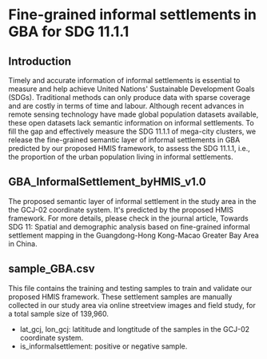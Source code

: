 # Fine-grained informal settlements in GBA for SDG 11.1.1
## Introduction
Timely and accurate information of informal settlements is essential to measure and help achieve United Nations' Sustainable Development Goals (SDGs). Traditional methods can only produce data with sparse coverage and are costly in terms of time and labour. Although recent advances in remote sensing technology have made global population datasets available, these open datasets lack semantic information on informal settlements. To fill the gap and effectively measure the SDG 11.1.1 of mega-city clusters, we release the fine-grained semantic layer of informal settlements in GBA predicted by our proposed HMIS framework, to assess the SDG 11.1.1, i.e., the proportion of the urban population living in informal settlements. 

## GBA_InformalSettlement_byHMIS_v1.0
The proposed semantic layer of informal settlement in the study area in the the GCJ-02 coordinate system. It's predicted by the proposed HMIS framework. For more details, please check in the journal article, Towards SDG 11: Spatial and demographic analysis based on fine-grained informal settlement mapping in the Guangdong-Hong Kong-Macao Greater Bay Area in China.

## sample_GBA.csv
This file contains the training and testing samples to train and validate our proposed HMIS framework. These settlement samples are manually collected in our study area via online streetview images and field study, for a total sample size of 139,960.
- lat_gcj, lon_gcj: latititude and longtitude of the samples in the GCJ-02 coordinate system.
- is_informalsettlement: positive or negative sample.
